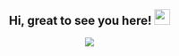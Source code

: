 <h2 align="center">
  Hi, great to see you here!
  <img src="https://media.giphy.com/media/hvRJCLFzcasrR4ia7z/giphy.gif" width="28">
</h2>
<p align="center">
    <a href="https://github.com/S-09-G/S-09-G"><img src="https://readme-typing-svg.herokuapp.com?color=%9370DB7&center=true&vCenter=true&lines=Welcome+to+Shivansh's+profile!"></a>
</p>

<div align="center">
